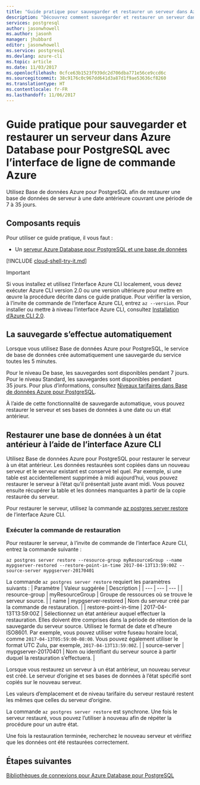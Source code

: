 ```yaml
---
title: "Guide pratique pour sauvegarder et restaurer un serveur dans Azure Database pour PostgreSQL | Microsoft Docs"
description: "Découvrez comment sauvegarder et restaurer un serveur dans Azure Database pour PostgreSQL avec Azure CLI."
services: postgresql
author: jasonwhowell
ms.author: jasonh
manager: jhubbard
editor: jasonwhowell
ms.service: postgresql
ms.devlang: azure-cli
ms.topic: article
ms.date: 11/03/2017
ms.openlocfilehash: 0cfce63b1523f939dc2d706dba771e56ce9ccd6c
ms.sourcegitcommit: 38c9176c0c967dd641d3a87d1f9ae53636cf8260
ms.translationtype: HT
ms.contentlocale: fr-FR
ms.lasthandoff: 11/06/2017
---
```

# <a name="how-to-backup-and-restore-a-server-in-azure-database-for-postgresql-by-using-the-azure-cli"></a>Guide pratique pour sauvegarder et restaurer un serveur dans Azure Database pour PostgreSQL avec l’interface de ligne de commande Azure

Utilisez Base de données Azure pour PostgreSQL afin de restaurer une base de données de serveur à une date antérieure couvrant une période de 7 à 35 jours.

## <a name="prerequisites"></a>Composants requis
Pour utiliser ce guide pratique, il vous faut :
- Un [serveur Azure Database pour PostgreSQL et une base de données](quickstart-create-server-database-azure-cli.md)

[!INCLUDE [cloud-shell-try-it.md](../../includes/cloud-shell-try-it.md)]

 

> [!IMPORTANT]
> Si vous installez et utilisez l’interface Azure CLI localement, vous devez exécuter Azure CLI version 2.0 ou une version ultérieure pour mettre en œuvre la procédure décrite dans ce guide pratique. Pour vérifier la version, à l’invite de commande de l’interface Azure CLI, entrez `az --version`. Pour installer ou mettre à niveau l’interface Azure CLI, consultez [Installation d’Azure CLI 2.0]( /cli/azure/install-azure-cli).

## <a name="backup-happens-automatically"></a>La sauvegarde s’effectue automatiquement
Lorsque vous utilisez Base de données Azure pour PostgreSQL, le service de base de données crée automatiquement une sauvegarde du service toutes les 5 minutes. 

Pour le niveau De base, les sauvegardes sont disponibles pendant 7 jours. Pour le niveau Standard, les sauvegardes sont disponibles pendant 35 jours. Pour plus d’informations, consultez [Niveaux tarifaires dans Base de données Azure pour PostgreSQL](concepts-service-tiers.md).

À l’aide de cette fonctionnalité de sauvegarde automatique, vous pouvez restaurer le serveur et ses bases de données à une date ou un état antérieur.

## <a name="restore-a-database-to-a-previous-point-in-time-by-using-the-azure-cli"></a>Restaurer une base de données à un état antérieur à l’aide de l’interface Azure CLI
Utilisez Base de données Azure pour PostgreSQL pour restaurer le serveur à un état antérieur. Les données restaurées sont copiées dans un nouveau serveur et le serveur existant est conservé tel quel. Par exemple, si une table est accidentellement supprimée à midi aujourd’hui, vous pouvez restaurer le serveur à l’état qu’il présentait juste avant midi. Vous pouvez ensuite récupérer la table et les données manquantes à partir de la copie restaurée du serveur. 

Pour restaurer le serveur, utilisez la commande [az postgres server restore](/cli/azure/postgres/server#restore) de l’interface Azure CLI.

### <a name="run-the-restore-command"></a>Exécuter la commande de restauration

Pour restaurer le serveur, à l’invite de commande de l’interface Azure CLI, entrez la commande suivante :

```azurecli-interactive
az postgres server restore --resource-group myResourceGroup --name mypgserver-restored --restore-point-in-time 2017-04-13T13:59:00Z --source-server mypgserver-20170401
```

La commande `az postgres server restore` requiert les paramètres suivants :
| Paramètre | Valeur suggérée | Description  |
| --- | --- | --- |
| resource-group |  myResourceGroup |  Groupe de ressources où se trouve le serveur source.  |
| name | mypgserver-restored | Nom du serveur créé par la commande de restauration. |
| restore-point-in-time | 2017-04-13T13:59:00Z | Sélectionnez un état antérieur auquel effectuer la restauration. Elles doivent être comprises dans la période de rétention de la sauvegarde du serveur source. Utilisez le format de date et d’heure ISO8601. Par exemple, vous pouvez utiliser votre fuseau horaire local, comme `2017-04-13T05:59:00-08:00`. Vous pouvez également utiliser le format UTC Zulu, par exemple, `2017-04-13T13:59:00Z`. |
| source-server | mypgserver-20170401 | Nom ou identifiant du serveur source à partir duquel la restauration s’effectuera. |

Lorsque vous restaurez un serveur à un état antérieur, un nouveau serveur est créé. Le serveur d’origine et ses bases de données à l’état spécifié sont copiés sur le nouveau serveur.

Les valeurs d’emplacement et de niveau tarifaire du serveur restauré restent les mêmes que celles du serveur d’origine. 

La commande `az postgres server restore` est synchrone. Une fois le serveur restauré, vous pouvez l’utiliser à nouveau afin de répéter la procédure pour un autre état. 

Une fois la restauration terminée, recherchez le nouveau serveur et vérifiez que les données ont été restaurées correctement.

## <a name="next-steps"></a>Étapes suivantes
[Bibliothèques de connexions pour Azure Database pour PostgreSQL](concepts-connection-libraries.md)
